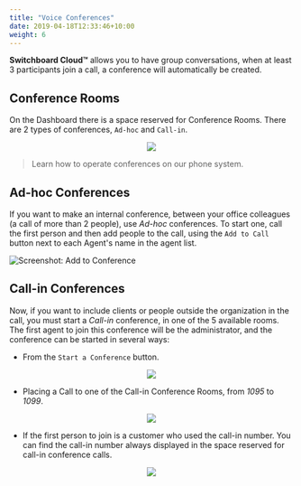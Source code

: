```yaml
---
title: "Voice Conferences"
date: 2019-04-18T12:33:46+10:00
weight: 6
---
```


**Switchboard Cloud™** allows you to have group conversations, when at least 3 participants join a call, a conference will automatically be created.


## Conference Rooms


On the Dashboard there is a space reserved for Conference Rooms. There are 2 types of conferences, `Ad-hoc` and `Call-in`.


<p align="center">
  <img src="./../../images/docs/conferences/conference_rooms.png" />
</p>

> Learn how to operate conferences on our phone system.


## Ad-hoc Conferences

 If you want to make an internal conference, between your office colleagues (a call of more than 2 people), use _Ad-hoc_ conferences. To start one, call the first person and then add people to the call, using the `Add to Call` button next to each Agent's name in the agent list.


![Screenshot: Add to Conference](./../../images/docs/conferences/add_to_conference.png)


## Call-in Conferences

Now, if you want to include clients or people outside the organization in the call, you must start a _Call-in_ conference, in one of the 5 available rooms. The first agent to join this conference will be the administrator, and the conference can be started in several ways:

- From the `Start a Conference` button.


<p align="center">
  <img src="./../../images/docs/conferences/start_conference.png" />
</p>


- Placing a Call to one of the Call-in Conference Rooms, from _1095_ to _1099_.


<p align="center">
  <img src="./../../images/docs/conferences/place_conference_call.png" />
</p>


- If the first person to join is a customer who used the call-in number. You can find the call-in number always displayed in the space reserved for call-in conference calls.


<p align="center">
  <img src="./../../images/docs/conferences/call_in_conference_number.png" />
</p>
